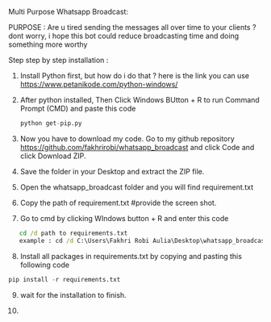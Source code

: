 Multi Purpose Whatsapp Broadcast: 

PURPOSE : Are u tired sending the messages all over time to your clients ? dont worry, i hope this bot could reduce broadcasting time and doing something more worthy 

Step step by step installation : 
1. Install Python first, but how do i do that ? here is the link you can use https://www.petanikode.com/python-windows/

2. After python installed, Then Click Windows BUtton + R to run Command Prompt (CMD) and paste this code  
   ```python
   python get-pip.py
   ````

3.  Now you have to download my code. Go to my github repository https://github.com/fakhrirobi/whatsapp_broadcast and click Code and click Download ZIP.

4. Save the folder in your Desktop and extract the ZIP file.

5. Open the whatsapp_broadcast folder and you will find requirement.txt 

6. Copy the path of requirement.txt #provide the screen shot.

7. Go to cmd by clicking WIndows button + R and enter this code
```cmd
   cd /d path to requirements.txt
   example : cd /d C:\Users\Fakhri Robi Aulia\Desktop\whatsapp_broadcast-main\whatsapp_broadcast-main
```
8. Install all packages in requirements.txt by  copying and pasting this following code
```python
pip install -r requirements.txt
```

9. wait for the installation to finish.
    
10.  